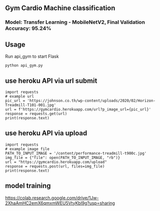 ## Gym Cardio Machine classification
### Model: Transfer Learning - MobileNetV2, Final Validation Accuracy: 95.24%

## Usage
Run api_gym to start Flask
```
python api_gym.py
```

## use heroku API via url submit

```
import requests
# example url
pic_url = 'https://johnson.co.th/wp-content/uploads/2020/02/Horizon-Treadmill-T101-001.jpg'
url = f'https://gymcardio.herokuapp.com/url?p_image_url={pic_url}'
response = requests.get(url)
print(response.text)
```

## use heroku API via upload

```
import requests
# example image file
PATH_TO_INPUT_IMAGE = '/content/performance-treadmill-t900c.jpg'
img_file = {"file": open(PATH_TO_INPUT_IMAGE, "rb")}
url = "https://gymcardio.herokuapp.com/upload"
response = requests.post(url, files=img_file)
print(response.text)
```
## model training 
https://colab.research.google.com/drive/1Jw-2XhaAmHC2emX6qmxmWEU5VtyKbl9g?usp=sharing
